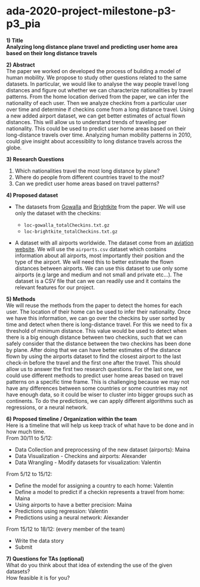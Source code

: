 # ada-2020-project-milestone-p3-p3_pia


**1) Title**<br>
**Analyzing long distance plane travel and predicting user home area based on their long distance travels**

**2) Abstract**<br>
The paper we worked on developed the process of building a model of human mobility. We propose to study other questions related to the same datasets. In particular, we would like to analyse the way people travel long distances and figure out whether we can characterize nationalities by travel patterns. From the home location derived from the paper, we can infer the nationality of each user. Then we analyze checkins from a particular user over time and determine if checkins come from a long distance travel. Using a new added airport dataset, we can get better estimates of actual flown distances. This will allow us to understand trends of traveling per nationality. This could be used to predict user home areas based on their long-distance travels over time. Analyzing human mobility patterns in 2010, could give insight about accessiblity to long distance travels across the globe. 

**3) Research Questions**
   1. Which nationalities travel the most long distance by plane?
   2. Where do people from different countries travel to the most?
   3. Can we predict user home areas based on travel patterns? 

**4) Proposed dataset**<br>
- The datasets from [Gowalla](https://snap.stanford.edu/data/loc-Gowalla.html) and [Brightkite](https://snap.stanford.edu/data/loc-Brightkite.html) from the paper. We will use only the dataset with the checkins:
    - `loc-gowalla_totalCheckins.txt.gz`
    - `loc-brightkite_totalCheckins.txt.gz`
    
- A dataset with all airports worldwide. The dataset come from an [aviation website](https://ourairports.com/data/). We will use the `airports.csv` dataset which contains information about all airports, most importantly their position and the type of the airport. We will need this to better estimate the flown distances between airports. We can use this dataset to use only some airports (e.g large and medium and not small and private etc...). The dataset is a CSV file that can we can readily use and it contains the relevant features for our project.

**5) Methods**<br>
We will reuse the methods from the paper to detect the homes for each user. The location of their home can be used to infer their nationality. Once we have this information, we can go over the checkins by user sorted by time and detect when there is long-distance travel. For this we need to fix a threshold of minimum distance. This value would be used to detect when there is a big enough distance between two checkins, such that we can safely consider that the distance between the two checkins has been done by plane. After doing that we can have better estimates of the distance flown by using the airports dataset to find the closest airport to the last check-in before the travel and the first one after the travel. This should allow us to answer the first two research questions. For the last one, we could use different methods to predict user home areas based on travel patterns on a specific time frame. This is challenging because we may not have any differences between some countries or some countries may not have enough data, so it could be wiser to cluster into bigger groups such as continents. To do the predictions, we can apply different algorithms such as regressions, or a neural network.

**6) Proposed timeline / Organization within the team**<br>
Here is a timeline that will help us keep track of what have to be done and in how much time.<br>
From 30/11 to 5/12:
- Data Collection and preprocessing of the new dataset (airports): Maina
- Data Visualization - Checkins and airports: Alexander
- Data Wrangling - Modify datasets for visualization: Valentin

From 5/12 to 15/12: 
- Define the model for assigning a country to each home: Valentin
- Define a model to predict if a checkin represents a travel from home: Maina
- Using airports to have a better precision: Maina
- Predictions using regression: Valentin
- Predictions using a neural network: Alexander

From 15/12 to 18/12: (every member of the team)
- Write the data story
- Submit

**7) Questions for TAs (optional)**<br>
What do you think about that idea of extending the use of the given datasets? <br>
How feasible it is for you?
  
